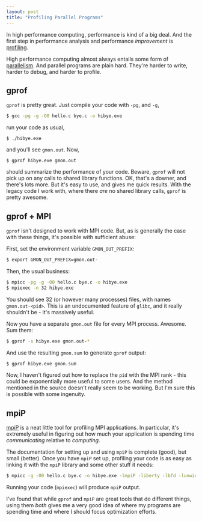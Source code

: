 ```yaml
---
layout: post
title: "Profiling Parallel Programs"
---
```


In high performance computing,
performance is kind of a big deal.
And the first step in performance analysis 
and performance *improvement*
is
[profiling](https://en.wikipedia.org/wiki/Profiling_%28computer_programming%29).

High performance computing almost always entails some
form of [parallelism](https://en.wikipedia.org/wiki/Parallel_computing).
And parallel programs are plain hard. They're harder to write,
harder to debug, and harder to profile.

## gprof

`gprof` is pretty great. Just compile your code with `-pg`, and `-g`,

```bash
$ gcc -pg -g -O0 hello.c bye.c -o hibye.exe
```

run your code as usual,

```
$ ./hibye.exe
```

and you'll see `gmon.out`. Now,

```
$ gprof hibye.exe gmon.out
```

should summarize the performance of your code.
Beware, `gprof` will not
pick up on any calls to shared library functions.
OK, that's a downer, and
there's lots more. But it's easy to use, and gives me quick results.
With the legacy code I work with, where there *are* no shared library calls,
`gprof` is pretty awesome.

## gprof + MPI

`gprof` isn't designed to work with MPI code.
But, as is generally the case with these things,
it's possible with sufficient abuse:

First, set the environment variable `GMON_OUT_PREFIX`:

```bash
$ export GMON_OUT_PREFIX=gmon.out-
```

Then, the usual business:

```bash
$ mpicc -pg -g -O0 hello.c bye.c -o hibye.exe
$ mpiexec -n 32 hibye.exe
```

You should see 32 (or however many processes) files,
with names `gmon.out-<pid>`.
This is an undocumented feature of `glibc`,
and it really shouldn't be - it's massively useful.

Now you have a separate `gmon.out` file for every
MPI process. Awesome. Sum them:

```bash
$ gprof -s hibye.exe gmon.out-*
```

And use the resulting `gmon.sum` to generate
`gprof` output:

```bash
$ gprof hibye.exe gmon.sum
```

Now, I haven't figured out how to replace the `pid`
with the MPI rank - 
this could be exponentially more useful to some users.
And the method mentioned in the source doesn't really
seem to be working.
But I'm sure this is possible with some ingenuity.

## mpiP

[mpiP](https://github.com/LLNL/mpiP) is a neat little
tool for profiling MPI applications.
In particular, it's extremely useful in figuring out
how much your application is spending time *communicating*
relative to *computing*.

The documentation for setting up and using `mpiP`
is complete (good), but small (better).
Once you have `mpiP` set up, profiling your code is
as easy as linking it with the `mpiP` library and some
other stuff it needs:

```bash
$ mpicc -g -O0 hello.c bye.c -o hibye.exe -lmpiP -liberty -lbfd -lunwind
```

Running your code (`mpiexec`) will produce `mpiP` output.

I've found that while `gprof` and `mpiP` are great tools
that do different things, using them *both* gives
me a very good idea of where my programs are spending time
and where I should focus optimization efforts.
